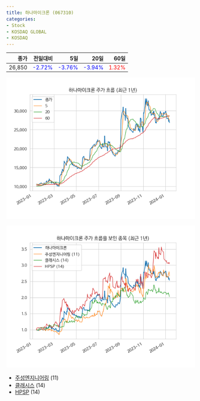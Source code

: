 ```yaml
---
title: 하나마이크론 (067310)
categories:
- Stock
- KOSDAQ GLOBAL
- KOSDAQ
---
```


|종가|전일대비|5일|20일|60일|
|---:|-------:|--:|---:|---:|
|26,850|<span style="color: blue">-2.72%</span>|<span style="color: blue">-3.76%</span>|<span style="color: blue">-3.94%</span>|<span style="color: red">1.32%</span>|


<!-- more -->

![067310](/assets/images/stock/067310.png)

![067310](/assets/images/stock/067310_sim.png)

- [주성엔지니어링](/036930/) (11)
- [클래시스](/214150/) (14)
- [HPSP](/403870/) (14)